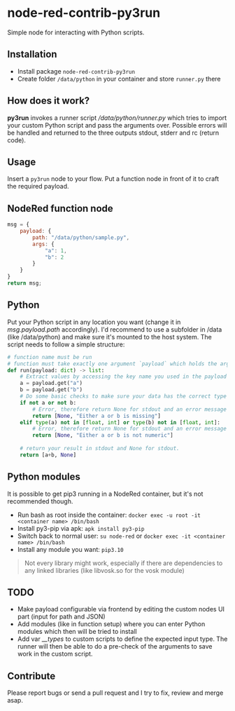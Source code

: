 # node-red-contrib-py3run
Simple node for interacting with Python scripts.

## Installation
- Install package `node-red-contrib-py3run`
- Create folder `/data/python` in your container and store `runner.py` there

## How does it work?
**py3run** invokes a runner script */data/python/runner.py* which tries to import your custom Python script and pass the arguments over. Possible errors will be handled and returned to the three outputs stdout, stderr and rc (return code).

## Usage
Insert a `py3run` node to your flow. Put a function node in front of it to craft the required payload.

## NodeRed function node
```js
msg = {
    payload: {
        path: "/data/python/sample.py",
        args: {
            "a": 1,
            "b": 2
        }
    }
}
return msg;
```

## Python
Put your Python script in any location you want (change it in *msg.payload.path* accordingly). I'd recommend to use a subfolder in /data (like /data/python) and make sure it's mounted to the host system. The script needs to follow a simple structure:

```py
# function name must be run
# function must take exactly one argument `payload` which holds the arguments passed from NodeRed
def run(payload: dict) -> list:
    # Extract values by accessing the key name you used in the payload
    a = payload.get("a")
    b = payload.get("b")
    # Do some basic checks to make sure your data has the correct type / format
    if not a or not b:
        # Error, therefore return None for stdout and an error message for stderr
        return [None, "Either a or b is missing"]
    elif type(a) not in [float, int] or type(b) not in [float, int]:
        # Error, therefore return None for stdout and an error message for stderr
        return [None, "Either a or b is not numeric"]
    
    # return your result in stdout and None for stdout.
    return [a+b, None]
```

## Python modules
It is possible to get pip3 running in a NodeRed container, but it's not recommended though.
- Run bash as root inside the container: `docker exec -u root -it <container name> /bin/bash`
- Install py3-pip via apk: `apk install py3-pip`
- Switch back to normal user: `su node-red` or `docker exec -it <container name> /bin/bash`
- Install any module you want: `pip3.10`

> Not every library might work, especially if there are dependencies to any linked libraries (like libvosk.so for the vosk module)


## TODO
- Make payload configurable via frontend by editing the custom nodes UI part (input for path and JSON)
- Add modules (like in function setup) where you can enter Python modules which then will be tried to install
- Add var *__types* to custom scripts to define the expected input type. The runner will then be able to do a pre-check of the arguments to save work in the custom script.

## Contribute
Please report bugs or send a pull request and I try to fix, review and merge asap. 